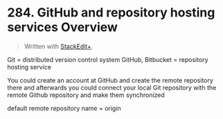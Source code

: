 # 284. GitHub and repository hosting services Overview


> Written with [StackEdit+](https://stackedit.net/).


Git = distributed version control system
GitHub, Bitbucket = repository hosting service

You could create an account at GitHub and create the remote repository there and afterwards you could connect your local Git repository  with the remote Github repository and make them synchronized

default remote repository name = origin


<!--stackedit_data:
eyJoaXN0b3J5IjpbNjAwMDg5NTM2XX0=
-->